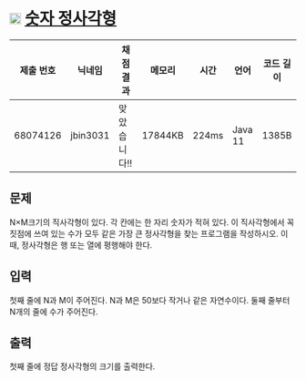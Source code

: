 # <img width="20px"  src="https://d2gd6pc034wcta.cloudfront.net/tier/8.svg" class="solvedac-tier"> [숫자 정사각형](https://www.acmicpc.net/problem/1051) 

| 제출 번호 | 닉네임 | 채점 결과 | 메모리 | 시간 | 언어 | 코드 길이 |
|---|---|---|---|---|---|---|
|68074126|jbin3031|맞았습니다!! |17844KB|224ms|Java 11|1385B|

## 문제
<p>N×M크기의 직사각형이 있다. 각 칸에는 한 자리 숫자가 적혀 있다. 이 직사각형에서 꼭짓점에 쓰여 있는 수가 모두 같은 가장 큰 정사각형을 찾는 프로그램을 작성하시오. 이때, 정사각형은 행 또는 열에 평행해야 한다.</p>

## 입력
<p>첫째 줄에 N과 M이 주어진다. N과 M은 50보다 작거나 같은 자연수이다. 둘째 줄부터 N개의 줄에 수가 주어진다.</p>

## 출력
<p>첫째 줄에 정답 정사각형의 크기를 출력한다.</p>

